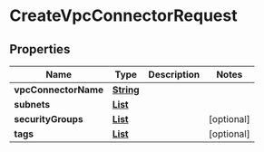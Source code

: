 

# CreateVpcConnectorRequest


## Properties

| Name | Type | Description | Notes |
|------------ | ------------- | ------------- | -------------|
|**vpcConnectorName** | [**String**](String.md) |  |  |
|**subnets** | [**List**](List.md) |  |  |
|**securityGroups** | [**List**](List.md) |  |  [optional] |
|**tags** | [**List**](List.md) |  |  [optional] |



